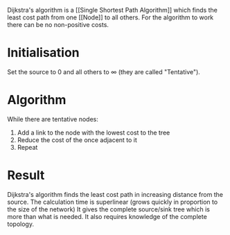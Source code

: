 Dijkstra's algorithm is a [[Single Shortest Path Algorithm]] which finds the least cost path from one [[Node]] to all others. For the algorithm to work there can be no non-positive costs.
# Initialisation
Set the source to 0 and all others to $\infty$ (they are called "Tentative").
# Algorithm
While there are tentative nodes:
1. Add a link to the node with the lowest cost to the tree
2. Reduce the cost of the once adjacent to it
3. Repeat
# Result
Dijkstra's algorithm finds the least cost path in increasing distance from the source.
The calculation time is superlinear (grows quickly in proportion to the size of the network)
It gives the complete source/sink tree which is more than what is needed.
It also requires knowledge of the complete topology.